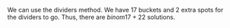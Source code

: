 We can use the dividers method. 
We have 17 buckets and 2 extra spots for the dividers to go. 
Thus, there are $binom{17+2}{2}$ solutions.
